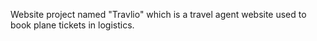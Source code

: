 Website project named "Travlio" which is a travel agent website used to book plane tickets in logistics.

